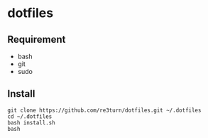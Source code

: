 # dotfiles

## Requirement

- bash
- git
- sudo

## Install

```
git clone https://github.com/re3turn/dotfiles.git ~/.dotfiles
cd ~/.dotfiles
bash install.sh
bash
```